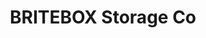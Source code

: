 ---
title: "BRITEBOX Storage Co"
url: /saskatoon/britebox-storage-co-wanuskewin-road-3/
shop: Mieten
---